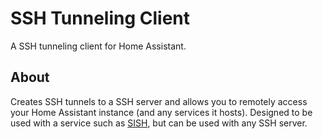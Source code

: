 # SSH Tunneling Client

A SSH tunneling client for Home Assistant.

## About

Creates SSH tunnels to a SSH server and allows you to remotely access your
Home Assistant instance (and any services it hosts). Designed to be
used with a service such as [SISH][sish], but can be used with any SSH server.

[sish]:https://github.com/antoniomika/sish
